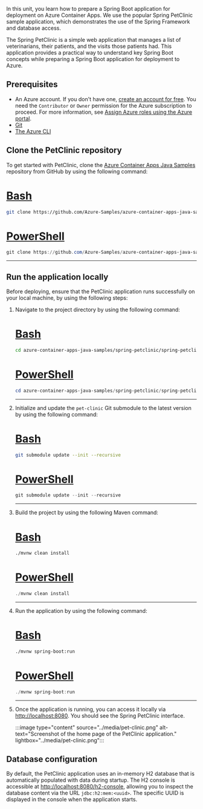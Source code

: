 In this unit, you learn how to prepare a Spring Boot application for deployment on Azure Container Apps. We use the popular Spring PetClinic sample application, which demonstrates the use of the Spring Framework and database access.

The Spring PetClinic is a simple web application that manages a list of veterinarians, their patients, and the visits those patients had. This application provides a practical way to understand key Spring Boot concepts while preparing a Spring Boot application for deployment to Azure.

## Prerequisites

- An Azure account. If you don't have one, [create an account for free](https://azure.microsoft.com/free/). You need the `Contributor` or `Owner` permission for the Azure subscription to proceed. For more information, see [Assign Azure roles using the Azure portal](/azure/role-based-access-control/role-assignments-portal).
- [Git](https://git-scm.com/downloads)
- [The Azure CLI](/cli/azure/install-azure-cli)

## Clone the PetClinic repository

To get started with PetClinic, clone the [Azure Container Apps Java Samples](https://github.com/Azure-Samples/azure-container-apps-java-samples) repository from GitHub by using the following command:

# [Bash](#tab/bash)

```bash
git clone https://github.com/Azure-Samples/azure-container-apps-java-samples.git
```

# [PowerShell](#tab/powershell)

```powershell
git clone https://github.com/Azure-Samples/azure-container-apps-java-samples.git
```

---

## Run the application locally

Before deploying, ensure that the PetClinic application runs successfully on your local machine, by using the following steps:

1. Navigate to the project directory by using the following command:

    # [Bash](#tab/bash)

    ```bash
    cd azure-container-apps-java-samples/spring-petclinic/spring-petclinic/
    ```

    # [PowerShell](#tab/powershell)

    ```powershell
    cd azure-container-apps-java-samples/spring-petclinic/spring-petclinic/
    ```

    ---

1. Initialize and update the `pet-clinic` Git submodule to the latest version by using the following command:

    # [Bash](#tab/bash)

    ```bash
    git submodule update --init --recursive
    ```

    # [PowerShell](#tab/powershell)

    ```powershell
    git submodule update --init --recursive
    ```

    ---

1. Build the project by using the following Maven command:

    # [Bash](#tab/bash)

    ```bash
    ./mvnw clean install
    ```

    # [PowerShell](#tab/powershell)

    ```powershell
    ./mvnw clean install
    ```

    ---

1. Run the application by using the following command:

    # [Bash](#tab/bash)

    ```bash
    ./mvnw spring-boot:run
    ```

    # [PowerShell](#tab/powershell)

    ```powershell
    ./mvnw spring-boot:run
    ```

    ---

1. Once the application is running, you can access it locally via [http://localhost:8080](http://localhost:8080). You should see the Spring PetClinic interface.

    :::image type="content" source="../media/pet-clinic.png" alt-text="Screenshot of the home page of the PetClinic application." lightbox="../media/pet-clinic.png":::

## Database configuration

By default, the PetClinic application uses an in-memory H2 database that is automatically populated with data during startup. The H2 console is accessible at [http://localhost:8080/h2-console](http://localhost:8080/h2-console), allowing you to inspect the database content via the URL `jdbc:h2:mem:<uuid>`. The specific UUID is displayed in the console when the application starts.
